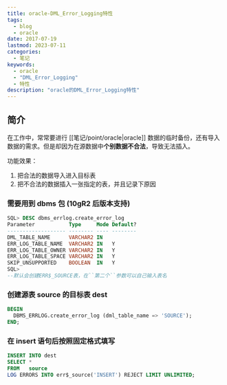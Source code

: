 ```yaml
---
title: oracle-DML_Error_Logging特性
tags:
  - blog
  - oracle
date: 2017-07-19
lastmod: 2023-07-11
categories:
  - 笔记
keywords:
  - oracle
  - "DML_Error_Logging"
  - 特性
description: "oracle的DML_Error_Logging特性"
---
```


## 简介

在工作中，常常要进行 [[笔记/point/oracle|oracle]] 数据的临时备份，还有导入数据的需求。但是却因为在源数据中**个别数据不合法**，导致无法插入。

功能效果：

1. 把合法的数据导入进入目标表
2. 把不合法的数据插入一张指定的表，并且记录下原因

### 需要用到 dbms 包 (10gR2 后版本支持)

```sql
SQL> DESC dbms_errlog.create_error_log
Parameter           Type     Mode Default? 
------------------- -------- ---- -------- 
DML_TABLE_NAME      VARCHAR2 IN            
ERR_LOG_TABLE_NAME  VARCHAR2 IN   Y        
ERR_LOG_TABLE_OWNER VARCHAR2 IN   Y        
ERR_LOG_TABLE_SPACE VARCHAR2 IN   Y        
SKIP_UNSUPPORTED    BOOLEAN  IN   Y        
SQL> 
--默认会创建ERR$_SOURCE表，在``第二个``参数可以自己输入表名 
```

### 创建源表 source 的目标表 dest

```sql
BEGIN
  DBMS_ERRLOG.create_error_log (dml_table_name => 'SOURCE');
END;
```

### 在 insert 语句后按照固定格式填写

```sql
INSERT INTO dest
SELECT *
FROM   source
LOG ERRORS INTO err$_source('INSERT') REJECT LIMIT UNLIMITED;
```
